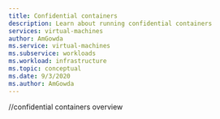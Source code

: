 ```yaml
---
title: Confidential containers
description: Learn about running confidential containers
services: virtual-machines
author: AmGowda
ms.service: virtual-machines
ms.subservice: workloads
ms.workload: infrastructure
ms.topic: conceptual
ms.date: 9/3/2020
ms.author: AmGowda
---
```


//confidential containers overview